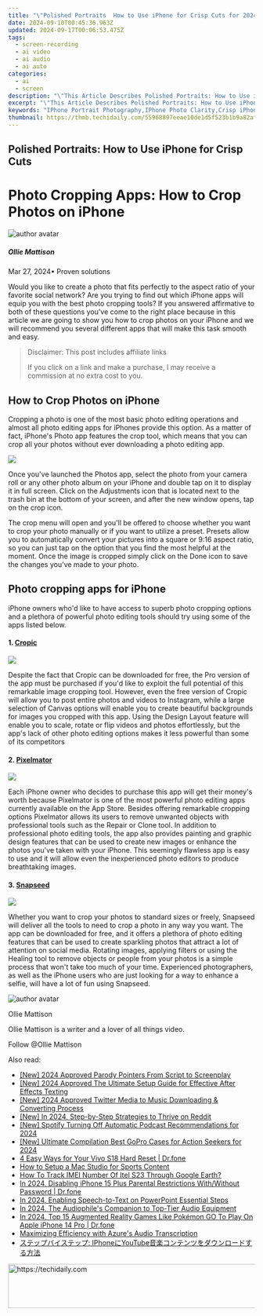 ```yaml
---
title: "\"Polished Portraits  How to Use iPhone for Crisp Cuts for 2024\""
date: 2024-09-10T00:45:36.963Z
updated: 2024-09-17T00:06:53.475Z
tags: 
  - screen-recording
  - ai video
  - ai audio
  - ai auto
categories: 
  - ai
  - screen
description: "\"This Article Describes Polished Portraits: How to Use iPhone for Crisp Cuts for 2024\""
excerpt: "\"This Article Describes Polished Portraits: How to Use iPhone for Crisp Cuts for 2024\""
keywords: "IPhone Portrait Photography,IPhone Photo Clarity,Crisp iPhone Portraits,Apple Camera Selfies,Clear iPhone Shots,IPhone Cut Quality Photos,Sharp iPhone Portraiture"
thumbnail: https://thmb.techidaily.com/55968897eeae10de1d5f523b1b9a82af3b28230cb64c488e57f8a46fc7ba58f0.jpg
---
```


## Polished Portraits: How to Use iPhone for Crisp Cuts

# Photo Cropping Apps: How to Crop Photos on iPhone

![author avatar](https://images.wondershare.com/filmora/article-images/ollie-mattison.jpg)

##### Ollie Mattison

 Mar 27, 2024• Proven solutions

 Would you like to create a photo that fits perfectly to the aspect ratio of your favorite social network? Are you trying to find out which iPhone apps will equip you with the best photo cropping tools? If you answered affirmative to both of these questions you've come to the right place because in this article we are going to show you how to crop photos on your iPhone and we will recommend you several different apps that will make this task smooth and easy.

>  Disclaimer: This post includes affiliate links
>
>  If you click on a link and make a purchase, I may receive a commission at no extra cost to you.
>

## How to Crop Photos on iPhone

 Cropping a photo is one of the most basic photo editing operations and almost all photo editing apps for iPhones provide this option. As a matter of fact, iPhone's Photo app features the crop tool, which means that you can crop all your photos without ever downloading a photo editing app.

![](https://images.wondershare.com/filmora/article-images/crop-photo-on-iphone.gif)

 Once you've launched the Photos app, select the photo from your camera roll or any other photo album on your iPhone and double tap on it to display it in full screen. Click on the Adjustments icon that is located next to the trash bin at the bottom of your screen, and after the new window opens, tap on the crop icon.

 The crop menu will open and you'll be offered to choose whether you want to crop your photo manually or if you want to utilize a preset. Presets allow you to automatically convert your pictures into a square or 9:16 aspect ratio, so you can just tap on the option that you find the most helpful at the moment. Once the image is cropped simply click on the Done icon to save the changes you've made to your photo.

## Photo cropping apps for iPhone

 iPhone owners who'd like to have access to superb photo cropping options and a plethora of powerful photo editing tools should try using some of the apps listed below.

#### 1\. [Cropic](https://itunes.apple.com/gb/app/cropic-crop-photo-video-insta-size-layout/id662802077?mt=8)

![](https://images.wondershare.com/filmora/article-images/cropic.jpg)

 Despite the fact that Cropic can be downloaded for free, the Pro version of the app must be purchased if you'd like to exploit the full potential of this remarkable image cropping tool. However, even the free version of Cropic will allow you to post entire photos and videos to Instagram, while a large selection of Canvas options will enable you to create beautiful backgrounds for images you cropped with this app. Using the Design Layout feature will enable you to scale, rotate or flip videos and photos effortlessly, but the app's lack of other photo editing options makes it less powerful than some of its competitors

#### 2\. [Pixelmator](https://itunes.apple.com/us/app/pixelmator/id924695435?mt=8)

![](https://images.wondershare.com/filmora/article-images/pixelmator-app.jpg)

 Each iPhone owner who decides to purchase this app will get their money's worth because Pixelmator is one of the most powerful photo editing apps currently available on the App Store. Besides offering remarkable cropping options Pixelmator allows its users to remove unwanted objects with professional tools such as the Repair or Clone tool. In addition to professional photo editing tools, the app also provides painting and graphic design features that can be used to create new images or enhance the photos you've taken with your iPhone. This seemingly flawless app is easy to use and it will allow even the inexperienced photo editors to produce breathtaking images.

#### 3\. [Snapseed](https://itunes.apple.com/us/app/snapseed/id439438619?mt=8)

![](https://images.wondershare.com/filmora/article-images/snapseed.jpg)

 Whether you want to crop your photos to standard sizes or freely, Snapseed will deliver all the tools to need to crop a photo in any way you want. The app can be downloaded for free, and it offers a plethora of photo editing features that can be used to create sparkling photos that attract a lot of attention on social media. Rotating images, applying filters or using the Healing tool to remove objects or people from your photos is a simple process that won't take too much of your time. Experienced photographers, as well as the iPhone users who are just looking for a way to enhance a selfie, will have a lot of fun using Snapseed.

![author avatar](https://images.wondershare.com/filmora/article-images/ollie-mattison.jpg)

Ollie Mattison

Ollie Mattison is a writer and a lover of all things video.

Follow @Ollie Mattison


<ins class="adsbygoogle"
     style="display:block"
     data-ad-format="autorelaxed"
     data-ad-client="ca-pub-7571918770474297"
     data-ad-slot="1223367746"></ins>



<ins class="adsbygoogle"
     style="display:block"
     data-ad-client="ca-pub-7571918770474297"
     data-ad-slot="8358498916"
     data-ad-format="auto"
     data-full-width-responsive="true"></ins>


<span class="atpl-alsoreadstyle">Also read:</span>
<div><ul>
<li><a href="https://youtube-docs.techidaily.com/024-approved-parody-pointers-from-script-to-screenplay/"><u>[New] 2024 Approved Parody Pointers From Script to Screenplay</u></a></li>
<li><a href="https://fox-cloud.techidaily.com/new-2024-approved-the-ultimate-setup-guide-for-effective-after-effects-texting/"><u>[New] 2024 Approved The Ultimate Setup Guide for Effective After Effects Texting</u></a></li>
<li><a href="https://fox-cloud.techidaily.com/new-2024-approved-twitter-media-to-music-downloading-and-converting-process/"><u>[New] 2024 Approved Twitter Media to Music Downloading & Converting Process</u></a></li>
<li><a href="https://fox-boxes.techidaily.com/new-in-2024-step-by-step-strategies-to-thrive-on-reddit/"><u>[New] In 2024, Step-by-Step Strategies to Thrive on Reddit</u></a></li>
<li><a href="https://fox-cloud.techidaily.com/new-spotify-turning-off-automatic-podcast-recommendations-for-2024/"><u>[New] Spotify Turning Off Automatic Podcast Recommendations for 2024</u></a></li>
<li><a href="https://article-tips.techidaily.com/new-ultimate-compilation-best-gopro-cases-for-action-seekers-for-2024/"><u>[New] Ultimate Compilation Best GoPro Cases for Action Seekers for 2024</u></a></li>
<li><a href="https://phone-solutions.techidaily.com/4-easy-ways-for-your-vivo-s18-hard-reset-drfone-by-drfone-reset-android-reset-android/"><u>4 Easy Ways for Your Vivo S18 Hard Reset | Dr.fone</u></a></li>
<li><a href="https://youtube-videos.techidaily.com/how-to-setup-a-mac-studio-for-sports-content/"><u>How to Setup a Mac Studio for Sports Content</u></a></li>
<li><a href="https://unlock-android.techidaily.com/how-to-track-imei-number-of-itel-s23-through-google-earth-by-drfone-android/"><u>How To Track IMEI Number Of Itel S23 Through Google Earth?</u></a></li>
<li><a href="https://iphone-unlock.techidaily.com/in-2024-disabling-iphone-15-plus-parental-restrictions-withwithout-password-drfone-by-drfone-ios/"><u>In 2024, Disabling iPhone 15 Plus Parental Restrictions With/Without Password | Dr.fone</u></a></li>
<li><a href="https://fox-cloud.techidaily.com/in-2024-enabling-speech-to-text-on-powerpoint-essential-steps/"><u>In 2024, Enabling Speech-to-Text on PowerPoint Essential Steps</u></a></li>
<li><a href="https://fox-cloud.techidaily.com/in-2024-the-audiophiles-companion-to-top-tier-audio-equipment/"><u>In 2024, The Audiophile's Companion to Top-Tier Audio Equipment</u></a></li>
<li><a href="https://ios-pokemon-go.techidaily.com/in-2024-top-15-augmented-reality-games-like-pokemon-go-to-play-on-apple-iphone-14-pro-drfone-by-drfone-virtual-ios/"><u>In 2024, Top 15 Augmented Reality Games Like Pokémon GO To Play On Apple iPhone 14 Pro | Dr.fone</u></a></li>
<li><a href="https://fox-cloud.techidaily.com/maximizing-efficiency-with-azures-audio-transcription/"><u>Maximizing Efficiency with Azure's Audio Transcription</u></a></li>
<li><a href="https://tech-savvy.techidaily.com/1726029646716-iphoneyoutube/"><u>ステップバイステップ: IPhoneにYouTube音楽コンテンツをダウンロードする方法</u></a></li>
</ul></div>

<!-- affiliate ads begin -->
<a href="https://unicoeye.pxf.io/c/5597632/2134239/18498" target="_top" id="2134239">
  <img src="//a.impactradius-go.com/display-ad/18498-2134239" border="0" alt="https://techidaily.com" width="721" height="90"/>
</a>
<img height="0" width="0" src="https://unicoeye.pxf.io/i/5597632/2134239/18498" style="position:absolute;visibility:hidden;" border="0" />
<!-- affiliate ads end -->

